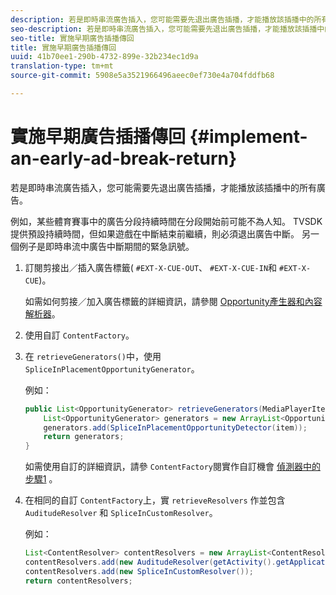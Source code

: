 ```yaml
---
description: 若是即時串流廣告插入，您可能需要先退出廣告插播，才能播放該插播中的所有廣告。
seo-description: 若是即時串流廣告插入，您可能需要先退出廣告插播，才能播放該插播中的所有廣告。
seo-title: 實施早期廣告插播傳回
title: 實施早期廣告插播傳回
uuid: 41b70ee1-290b-4732-899e-32b234ec1d9a
translation-type: tm+mt
source-git-commit: 5908e5a3521966496aeec0ef730e4a704fddfb68

---
```



# 實施早期廣告插播傳回 {#implement-an-early-ad-break-return}

若是即時串流廣告插入，您可能需要先退出廣告插播，才能播放該插播中的所有廣告。

例如，某些體育賽事中的廣告分段持續時間在分段開始前可能不為人知。 TVSDK提供預設持續時間，但如果遊戲在中斷結束前繼續，則必須退出廣告中斷。 另一個例子是即時串流中廣告中斷期間的緊急訊號。

1. 訂閱剪接出／插入廣告標籤( `#EXT-X-CUE-OUT`、 `#EXT-X-CUE-IN`和 `#EXT-X-CUE`)。

   如需如何剪接／加入廣告標籤的詳細資訊，請參閱 [Opportunity產生器和內容解析器](../../../tvsdk-1.4-for-android/content-resolver/android-1.4-content-resolver-about.md)。
1. 使用自訂 `ContentFactory`。
1. 在 `retrieveGenerators()`中，使用 `SpliceInPlacementOpportunityGenerator`。

   例如：

   ```java
   public List<OpportunityGenerator> retrieveGenerators(MediaPlayerItem item) { 
       List<OpportunityGenerator> generators = new ArrayList<OpportunityGenerator>(); 
       generators.add(SpliceInPlacementOpportunityDetector(item)); 
       return generators; 
   }
   ```

   如需使用自訂的詳細資訊，請參 `ContentFactory`閱實作自訂機會 [偵測器中的步驟1](../../../tvsdk-1.4-for-android/content-resolver/android-1.4-opp-detector-impl.md) 。

1. 在相同的自訂 `ContentFactory`上，實 `retrieveResolvers` 作並包含 `AuditudeResolver` 和 `SpliceInCustomResolver`。

   例如：

   ```java
   List<ContentResolver> contentResolvers = new ArrayList<ContentResolver>(); 
   contentResolvers.add(new AuditudeResolver(getActivity().getApplicationContext())); 
   contentResolvers.add(new SpliceInCustomResolver()); 
   return contentResolvers;
   ```

